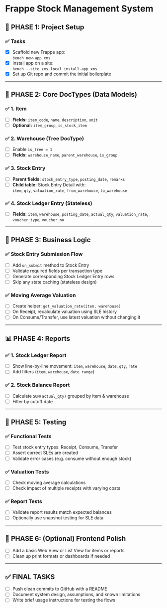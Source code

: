 # Frappe Stock Management System

## 🚀 PHASE 1: Project Setup

### ✅ Tasks

- [x] Scaffold new Frappe app:  
    `bench new-app xms`
- [x] Install app on a site:  
    `bench --site xms.local install-app xms`
- [x] Set up Git repo and commit the initial boilerplate

---

## 🧱 PHASE 2: Core DocTypes (Data Models)

### ✅ 1. Item

- [ ] **Fields:** `item_code`, `name`, `description`, `unit`
- [ ] **Optional:** `item_group`, `is_stock_item`

### ✅ 2. Warehouse (Tree DocType)

- [ ] Enable `is_tree = 1`
- [ ] **Fields:** `warehouse_name`, `parent_warehouse`, `is_group`

### ✅ 3. Stock Entry

- [ ] **Parent fields:** `stock_entry_type`, `posting_date`, `remarks`
- [ ] **Child table:** Stock Entry Detail with:  
    `item`, `qty`, `valuation_rate`, `from_warehouse`, `to_warehouse`

### ✅ 4. Stock Ledger Entry (Stateless)

- [ ] **Fields:** `item`, `warehouse`, `posting_date`, `actual_qty`, `valuation_rate`, `voucher_type`, `voucher_no`

---

## 🔁 PHASE 3: Business Logic

### ✅ Stock Entry Submission Flow

- [ ] Add `on_submit` method to Stock Entry
- [ ] Validate required fields per transaction type
- [ ] Generate corresponding Stock Ledger Entry rows
- [ ] Skip any state caching (stateless design)

### ✅ Moving Average Valuation

- [ ] Create helper: `get_valuation_rate(item, warehouse)`
- [ ] On Receipt, recalculate valuation using SLE history
- [ ] On Consume/Transfer, use latest valuation without changing it

---

## 📊 PHASE 4: Reports

### ✅ 1. Stock Ledger Report

- [ ] Show line-by-line movement: `item`, `warehouse`, `date`, `qty`, `rate`
- [ ] Add filters (`item`, `warehouse`, `date range`)

### ✅ 2. Stock Balance Report

- [ ] Calculate `SUM(actual_qty)` grouped by item & warehouse
- [ ] Filter by cutoff date

---

## 🧪 PHASE 5: Testing

### ✅ Functional Tests

- [ ] Test stock entry types: Receipt, Consume, Transfer
- [ ] Assert correct SLEs are created
- [ ] Validate error cases (e.g. consume without enough stock)

### ✅ Valuation Tests

- [ ] Check moving average calculations
- [ ] Check impact of multiple receipts with varying costs

### ✅ Report Tests

- [ ] Validate report results match expected balances
- [ ] Optionally use snapshot testing for SLE data

---

## 🎨 PHASE 6: (Optional) Frontend Polish

- [ ] Add a basic Web View or List View for items or reports
- [ ] Clean up print formats or dashboards if needed

---

## ✅ FINAL TASKS

- [ ] Push clean commits to GitHub with a README
- [ ] Document system design, assumptions, and known limitations
- [ ] Write brief usage instructions for testing the flows

